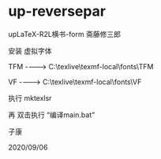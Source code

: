 # up-reversepar
upLaTeX-R2L横书-form 斋藤修三郎


安装 虚拟字体

TFM  ---->    C:\texlive\texmf-local\fonts\TFM

VF  ---->    C:\texlive\texmf-local\fonts\VF

执行  mktexlsr

再 双击执行 “编译main.bat”


子康

2020/09/06


